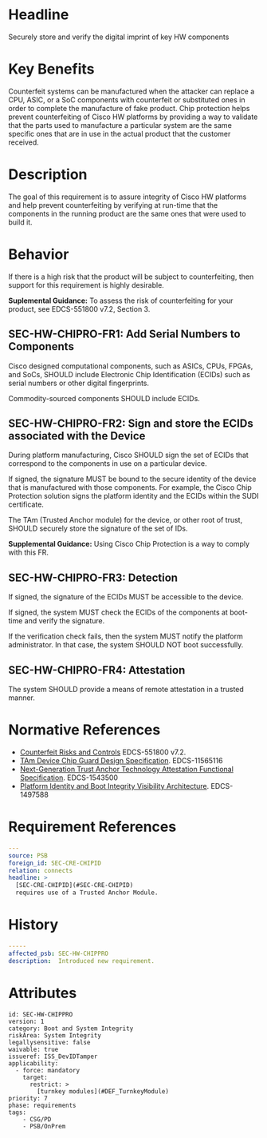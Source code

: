 # Headline

Securely store and verify the digital imprint of key HW components  

# Key Benefits

Counterfeit systems can be manufactured when the attacker can replace a CPU, ASIC, or a SoC components with counterfeit or substituted ones in order to complete the manufacture of fake product.  Chip protection helps prevent counterfeiting of Cisco HW platforms by providing a way to validate that the parts used to manufacture a particular system are the same specific ones that are in use in the actual product that the customer received.

# Description

The goal of this requirement is to assure integrity of Cisco HW platforms and help prevent counterfeiting by verifying at run-time that the components in the running product are the same ones that were used to build it.   

# Behavior
If there is a high risk that the product will be subject to counterfeiting, then support for this requirement is highly desirable.    

**Suplemental Guidance:** To assess the risk of counterfeiting for your product, see EDCS-551800 v7.2, Section 3.
 
## SEC-HW-CHIPRO-FR1: Add Serial Numbers to Components
Cisco designed computational components, such as ASICs, CPUs, FPGAs, and SoCs, SHOULD include Electronic Chip Identification (ECIDs) such as serial numbers or other digital fingerprints. 

Commodity-sourced components SHOULD include ECIDs. 
## SEC-HW-CHIPRO-FR2: Sign and store the ECIDs associated with the Device 
During platform manufacturing, Cisco SHOULD sign the set of ECIDs that correspond to the components in use on a particular device. 

If signed, the signature MUST be bound to the secure identity of the device that is manufactured with those components.   For example, the Cisco Chip Protection solution signs the platform identity and the ECIDs within the SUDI certificate.    

The TAm (Trusted Anchor module) for the device, or other root of trust, SHOULD securely store the signature of the set of IDs. 

**Supplemental Guidance:** Using Cisco Chip Protection is a way to comply with this FR. 

## SEC-HW-CHIPRO-FR3: Detection
If signed, the signature of the ECIDs MUST be accessible to the device. 

If signed, the system MUST check the ECIDs of the components at boot-time and verify the signature. 

If the verification check fails, then the system MUST notify the platform administrator.  In that case, the system SHOULD NOT boot successfully.    

## SEC-HW-CHIPRO-FR4: Attestation 

The system SHOULD provide a means of remote attestation in a trusted manner.   

# Normative References
* [Counterfeit Risks and Controls](https://docs.cisco.com/share/page/site/nextgen-edcs/document-details?nodeRef=workspace://SpacesStore/777b5d47-1e7f-4339-bc7a-f78da5d0ac45) EDCS-551800 v7.2.
* [TAm Device Chip Guard Design Specification](https://docs.cisco.com/share/proxy/alfresco/url?docnum=EDCS-11565116&ver=LATEST). EDCS-11565116 
* [Next-Generation Trust Anchor Technology Attestation Functional Specification](https://docs.cisco.com/share/proxy/alfresco/url?docnum=EDCS-1543500&ver=LATEST).  EDCS-1543500
* [Platform Identity and Boot Integrity Visibility Architecture](https://docs.cisco.com/share/proxy/alfresco/url?docnum=EDCS-1497588&ver=LATEST). EDCS-1497588

# Requirement References

```yaml
---
source: PSB
foreign_id: SEC-CRE-CHIPID
relation: connects
headline: >
  [SEC-CRE-CHIPID](#SEC-CRE-CHIPID)
  requires use of a Trusted Anchor Module.
```

# History

```yaml
-----
affected_psb: SEC-HW-CHIPPRO
description:  Introduced new requirement.
```

# Attributes

    id: SEC-HW-CHIPPRO
    version: 1
    category: Boot and System Integrity
    riskArea: System Integrity
    legallysensitive: false
    waivable: true
    issueref: ISS_DevIDTamper
    applicability:
      - force: mandatory
        target:
          restrict: >
            [turnkey modules](#DEF_TurnkeyModule)
    priority: 7
    phase: requirements
    tags:
        - CSG/PD
        - PSB/OnPrem
